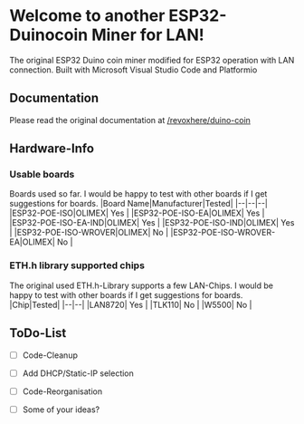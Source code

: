 # Welcome to another ESP32-Duinocoin Miner for LAN!

The original ESP32 Duino coin miner modified for ESP32 operation with LAN connection.
Built with Microsoft Visual Studio Code and Platformio

## Documentation

Please read the original documentation at [/revoxhere/duino-coin](https://github.com/revoxhere/duino-coin)

## Hardware-Info
### Usable boards
Boards used so far.
I would be happy to test with other boards if I get suggestions for boards.
|Board Name|Manufacturer|Tested|
|--|--|--|
|ESP32-POE-ISO|OLIMEX| Yes |
|ESP32-POE-ISO-EA|OLIMEX| Yes |
|ESP32-POE-ISO-EA-IND|OLIMEX| Yes |
|ESP32-POE-ISO-IND|OLIMEX| Yes |
|ESP32-POE-ISO-WROVER|OLIMEX| No |
|ESP32-POE-ISO-WROVER-EA|OLIMEX| No |

### ETH.h library supported chips
The original used ETH.h-Library supports a few LAN-Chips. 
I would be happy to test with other boards if I get suggestions for boards.
|Chip|Tested|
|--|--|
|LAN8720| Yes |
|TLK110| No |
|W5500| No |

## ToDo-List
- [ ] Code-Cleanup
- [ ] Add DHCP/Static-IP selection
- [ ] Code-Reorganisation

- [ ] Some of your ideas?